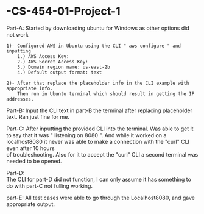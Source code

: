 # -CS-454-01-Project-1
Part-A:
Started by downloading ubuntu for Windows as other options did not work

	1)- Configured AWS in Ubuntu using the CLI " aws configure " and inputting 
		1.) AWS Access Key:
		2.) AWS Secret Access Key: 
		3.) Domain region name: us-east-2b
		4.) Default output format: text

	2)- After that replace the placeholder info in the CLI example with appropriate info.
		Then run in Ubuntu terminal which should result in getting the IP addresses.

Part-B:
 Input the CLI text in part-B the terminal after replacing placeholder text.
 Ran just fine for me.

Part-C:
 After inputting the provided CLI into the terminal. Was able to get it to say
	that it was " listening on 8080 ". And while it worked on a localhost8080
	it never was able to make a connection with the "curl" CLI even after 10 hours	
	of troubleshooting. Also for it to accept the "curl" CLI a second terminal was needed to be opened.

Part-D:  
 The CLI for part-D did not function, I can only assume it has something to do with 
	part-C not fulling working.

part-E:
 All test cases were able to go through the Localhost8080, and gave appropriate output.
